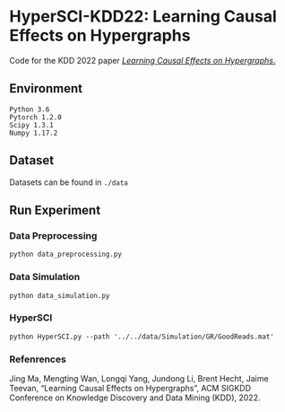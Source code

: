 # HyperSCI-KDD22:  Learning Causal Effects on Hypergraphs

Code for the KDD 2022 paper [*Learning Causal Effects on Hypergraphs*.](https://arxiv.org/pdf/2207.04049.pdf)

## Environment
```
Python 3.6
Pytorch 1.2.0
Scipy 1.3.1
Numpy 1.17.2
```

## Dataset
Datasets can be found in ```./data```

## Run Experiment
### Data Preprocessing
```
python data_preprocessing.py
```
### Data Simulation
```
python data_simulation.py
```
### HyperSCI
```
python HyperSCI.py --path '../../data/Simulation/GR/GoodReads.mat'
```

### Refenrences
Jing Ma, Mengting Wan, Longqi Yang, Jundong Li, Brent Hecht, Jaime Teevan, “Learning Causal Effects on Hypergraphs”, ACM SIGKDD Conference on Knowledge Discovery and Data Mining (KDD), 2022. 


